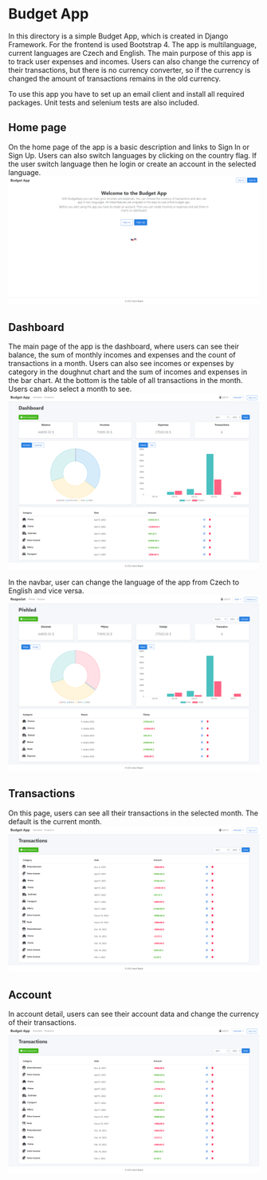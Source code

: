 # Budget App
In this directory is a simple Budget App, which is created in Django Framework. For the frontend is used Bootstrap 4. The app is multilanguage, current languages are Czech and English.
The main purpose of this app is to track user expenses and incomes. Users can also change the currency of their transactions, but there is no currency converter, so if the currency is changed the amount of transactions remains in the old currency.

To use this app you have to set up an email client and install all required packages. Unit tests and selenium tests are also included.

## Home page
On the home page of the app is a basic description and links to Sign In or Sign Up. Users can also switch languages by clicking on the country flag. If the user switch language then he login or create an account in the selected language.
![Home](https://github.com/skapis/appscreenshots/blob/main/Budget%20App/Home.png)

## Dashboard
The main page of the app is the dashboard, where users can see their balance, the sum of monthly incomes and expenses and the count of transactions in a month. Users can also see incomes or expenses by category in the doughnut chart and the sum of incomes and expenses in the bar chart. At the bottom is the table of all transactions in the month. Users can also select a month to see.
![Dashboard](https://github.com/skapis/appscreenshots/blob/main/Budget%20App/Dashboard.png)

In the navbar, user can change the language of the app from Czech to English and vice versa.
![Dashboard CS](https://github.com/skapis/appscreenshots/blob/main/Budget%20App/Dashboard_cs.png)

## Transactions
On this page, users can see all their transactions in the selected month. The default is the current month.
![Transactions](https://github.com/skapis/appscreenshots/blob/main/Budget%20App/Transactions.png)

## Account
In account detail, users can see their account data and change the currency of their transactions.
![Account](https://github.com/skapis/appscreenshots/blob/main/Budget%20App/Transactions.png)
